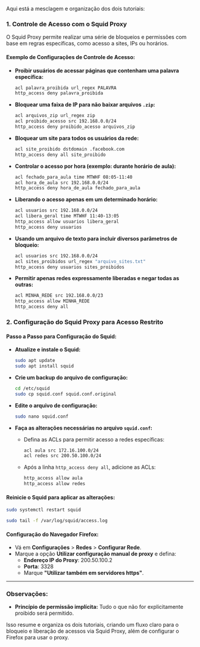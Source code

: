 Aqui está a mesclagem e organização dos dois tutoriais:

### 1. **Controle de Acesso com o Squid Proxy**

O Squid Proxy permite realizar uma série de bloqueios e permissões com base em regras específicas, como acesso a sites, IPs ou horários.

#### **Exemplo de Configurações de Controle de Acesso:**

- **Proibir usuários de acessar páginas que contenham uma palavra específica:**
    ```bash
    acl palavra_proibida url_regex PALAVRA
    http_access deny palavra_proibida
    ```

- **Bloquear uma faixa de IP para não baixar arquivos `.zip`:**
    ```bash
    acl arquivos_zip url_regex zip
    acl proibido_acesso src 192.168.0.0/24
    http_access deny proibido_acesso arquivos_zip
    ```

- **Bloquear um site para todos os usuários da rede:**
    ```bash
    acl site_proibido dstdomain .facebook.com
    http_access deny all site_proibido
    ```

- **Controlar o acesso por hora (exemplo: durante horário de aula):**
    ```bash
    acl fechado_para_aula time MTWHF 08:05-11:40
    acl hora_de_aula src 192.168.0.0/24
    http_access deny hora_de_aula fechado_para_aula
    ```

- **Liberando o acesso apenas em um determinado horário:**
    ```bash
    acl usuarios src 192.168.0.0/24
    acl libera_geral time MTWHF 11:40-13:05
    http_access allow usuarios libera_geral
    http_access deny usuarios
    ```

- **Usando um arquivo de texto para incluir diversos parâmetros de bloqueio:**
    ```bash
    acl usuarios src 192.168.0.0/24
    acl sites_proibidos url_regex "arquivo_sites.txt"
    http_access deny usuarios sites_proibidos
    ```

- **Permitir apenas redes expressamente liberadas e negar todas as outras:**
    ```bash
    acl MINHA_REDE src 192.168.0.0/23
    http_access allow MINHA_REDE
    http_access deny all
    ```

### 2. **Configuração do Squid Proxy para Acesso Restrito**

#### **Passo a Passo para Configuração do Squid:**

- **Atualize e instale o Squid:**
    ```bash
    sudo apt update
    sudo apt install squid
    ```

- **Crie um backup do arquivo de configuração:**
    ```bash
    cd /etc/squid
    sudo cp squid.conf squid.conf.original
    ```

- **Edite o arquivo de configuração:**
    ```bash
    sudo nano squid.conf
    ```

- **Faça as alterações necessárias no arquivo `squid.conf`:**

    - Defina as ACLs para permitir acesso a redes específicas:
      ```bash
      acl aula src 172.16.100.0/24
      acl redes src 200.50.100.0/24
      ```

    - Após a linha `http_access deny all`, adicione as ACLs:
      ```bash
      http_access allow aula
      http_access allow redes
      ```

#### **Reinicie o Squid para aplicar as alterações:**
```bash
sudo systemctl restart squid
```

```bash
sudo tail -f /var/log/squid/access.log
```



#### **Configuração do Navegador Firefox:**

- Vá em **Configurações** > **Redes** > **Configurar Rede**.
- Marque a opção **Utilizar configuração manual de proxy** e defina:
    - **Endereço IP do Proxy**: 200.50.100.2
    - **Porta**: 3328
    - Marque **"Utilizar também em servidores https"**.

---

### **Observações:**

- **Princípio de permissão implícita:** Tudo o que não for explicitamente proibido será permitido.
  
Isso resume e organiza os dois tutoriais, criando um fluxo claro para o bloqueio e liberação de acessos via Squid Proxy, além de configurar o Firefox para usar o proxy.
